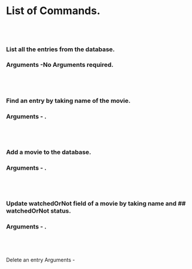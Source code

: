 # List of Commands.

## <list> <br />
### List all the entries from the database.
### Arguments -No Arguments required.

## <find> <br />
### Find an entry by taking name of the movie.
### Arguments - <name>.

## <add><br />
### Add a movie to the database.
### Arguments - <name> <actor> <watchedOrNot>.

## <update> <br />
### Update watchedOrNot field of a movie by taking name and ## watchedOrNot status.
### Arguments - <name> <watchedOrNot>.

## <delete> <br />
Delete an entry
Arguments - <name>